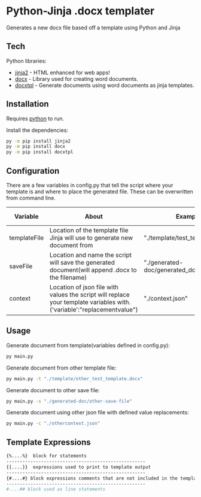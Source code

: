 # Python-Jinja .docx templater

Generates a new docx file based off a template using Python and Jinja
## Tech

Python libraries:

- [jinja2] - HTML enhanced for web apps!
- [docx] - Library used for creating word documents.
- [docxtpl] - Generate documents using word documents as jinja templates.


## Installation

Requires [python](https://www.python.org/downloads/release/python-390/)  to run.

Install the dependencies:

```sh
py -m pip install jinja2
py -m pip install docx
py -m pip install docxtpl
```

## Configuration

There are a few variables in config.py that tell the script where your template is and where to place the generated file. These can be overwritten from command line.

| Variable | About | Example | Override Flag|
| ------ | ------ | ------ | ------ |
| templateFile | Location of the template file Jinja will use to generate new document from | "./template/test_template.docx" | -t
| saveFile | Location and name the script will save the generated document(will append .docx to the filename) | "./generated-doc/generated_doc" | -s
| context | Location of json file with values the script will replace your template variables with. ('variable':"replacementvalue") | "./context.json" | -c


## Usage

Generate document from template(variables defined in config.py):

```sh
py main.py
```

Generate document from other template file:
```sh
py main.py -t "./template/other_test_template.docx"
```
Generate document to other save file:
```sh
py main.py -s "./generated-doc/other-save-file"
```
Generate document using other json file with defined value replacements:
```sh
py main.py -c "./othercontext.json"
```

## Template Expressions
```sh
{%....%}  block for statements
----------------------------------------------------
{{....}}  expressions used to print to template output
----------------------------------------------------
{#....#} block expressions comments that are not included in the template output
----------------------------------------------------
#....## block used as line statements
```

   [docxtpl]: <https://pypi.org/project/docxtpl/>
   [docx]: <https://pypi.org/project/docx/>
   [jinja2]: <https://pypi.org/project/Jinja2/>
   
